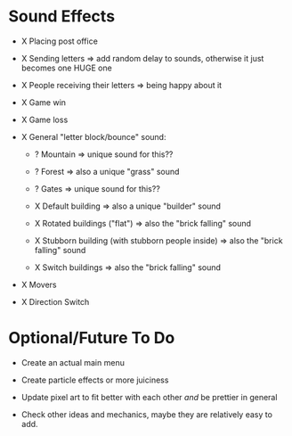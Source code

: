 # Sound Effects

-   X Placing post office

-   X Sending letters => add random delay to sounds, otherwise it just becomes one HUGE one

-   X People receiving their letters => being happy about it

-   X Game win

-   X Game loss

-   X General "letter block/bounce" sound:

    -   ? Mountain => unique sound for this??

    -   ? Forest => also a unique "grass" sound

    -   ? Gates => unique sound for this??

    -   X Default building => also a unique "builder" sound

    -   X Rotated buildings ("flat") => also the "brick falling" sound

    -   X Stubborn building (with stubborn people inside) => also the "brick falling" sound

    -   X Switch buildings => also the "brick falling" sound

-   X Movers

-   X Direction Switch

# Optional/Future To Do

-   Create an actual main menu

-   Create particle effects or more juiciness

-   Update pixel art to fit better with each other *and* be prettier in general

-   Check other ideas and mechanics, maybe they are relatively easy to add.

